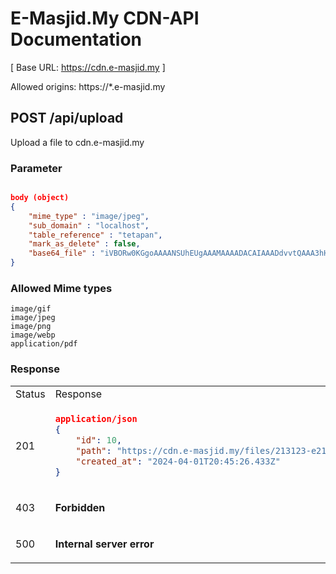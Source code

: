 # E-Masjid.My CDN-API  Documentation

[ Base URL: https://cdn.e-masjid.my ]

Allowed origins: https://*.e-masjid.my

## POST /api/upload
Upload a file to cdn.e-masjid.my

### Parameter
``` json

body (object)
{
    "mime_type" : "image/jpeg",
    "sub_domain" : "localhost",
    "table_reference" : "tetapan",
    "mark_as_delete" : false,
    "base64_file" : "iVBORw0KGgoAAAANSUhEUgAAAMAAAADACAIAAADdvvtQAAA3hHpUWHRSYXcgcHJvZmlsZSB0eXBlIGV4aWYAAHjapZxZluU2smX/OYo"
}
```

### Allowed Mime types
```
image/gif
image/jpeg
image/png
image/webp
application/pdf
```

### Response

<table>
<tr>
<td> Status </td> <td> Response </td>
</tr>
<tr>
<td> 201 </td>
<td>

```json
application/json
{
    "id": 10,
    "path": "https://cdn.e-masjid.my/files/213123-e21ed-12e-12e--12e.jpg",
    "created_at": "2024-04-01T20:45:26.433Z"
}
```
</td>
</tr>
<tr>
<td> 403 </td>
<td>

**Forbidden**

</td>
</tr>

<tr>
<td> 500 </td>
<td>

**Internal server error**

</td>
</tr>

</table>